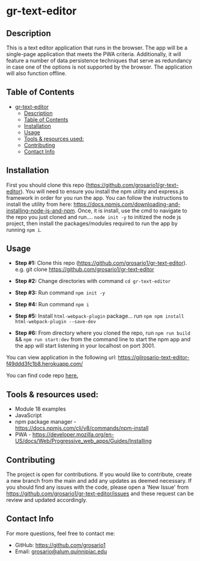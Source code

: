 # gr-text-editor
## Description

This is a text editor application that runs in the browser. The app will be a single-page application that meets the PWA criteria. Additionally, it will feature a number of data persistence techniques that serve as redundancy in case one of the options is not supported by the browser. The application will also function offline.


## Table of Contents
- [gr-text-editor](#gr-text-editor)
  - [Description](#description)
  - [Table of Contents](#table-of-contents)
  - [Installation](#installation)
  - [Usage](#usage)
  - [Tools \& resources used:](#tools--resources-used)
  - [Contributing](#contributing)
  - [Contact Info](#contact-info)

## Installation 

First you should clone this repo (https://github.com/grosario1/gr-text-editor). You will need to ensure you install the npm utility and express.js framework in order for you run the app. You can follow the instructions to install the utility from here: https://docs.npmjs.com/downloading-and-installing-node-js-and-npm. Once, it is install, use the cmd to navigate to the repo you just cloned and run.... `node init -y` to initized the node js project, then install the packages/modules required to run the app by running `npm i`. 

## Usage


- **Step #1:** Clone this repo (https://github.com/grosario1/gr-text-editor).  e.g. git clone https://github.com/grosario1/gr-text-editor

- **Step #2:** Change directories with command ```cd gr-text-editor```

- **Step #3:** Run command ```npm init -y```

- **Step #4:** Run command ```npm i```

- **Step #5:** Install ```html-webpack-plugin``` package... run `npm npm install html-webpack-plugin --save-dev`

- **Step #6:** From directory where you cloned the repo, run `npm run build` &&  `npm run start:dev` from the command line to start the npm app and the app will start listening in your localhost on port 3001.


You can view application in the following url:
https://gilrosario-text-editor-f49ddd3fc1b8.herokuapp.com/


You can find code repo [here.](https://github.com/grosario1/gr-text-editor)


## Tools & resources used:

- Module 18 examples
- JavaScript
- npm package manager - https://docs.npmjs.com/cli/v8/commands/npm-install
- PWA - https://developer.mozilla.org/en-US/docs/Web/Progressive_web_apps/Guides/Installing


## Contributing
The project is open for contributions. If you would like to contribute, create a new branch from the main and add any updates as deemed necessary. If you should find any issues with the code, please open a 'New Issue' from https://github.com/grosario1/gr-text-editor/issues and these request can be review and updated accordingly.

## Contact Info
For more questions, feel free to contact me:

- GitHub: https://github.com/grosario1
- Email: grosario@alum.quinnipiac.edu
